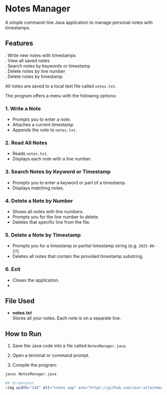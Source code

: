# Notes Manager

A simple command-line Java application to manage personal notes with timestamps.

## Features

. Write new notes with timestamps  
. View all saved notes  
. Search notes by keywords or timestamp  
. Delete notes by line number  
. Delete notes by timestamp

All notes are saved to a local text file called `notes.txt`.


The program offers a menu with the following options:

### 1. Write a Note

- Prompts you to enter a note.
- Attaches a current timestamp.
- Appends the note to `notes.txt`.

### 2. Read All Notes

- Reads `notes.txt`.
- Displays each note with a line number.

### 3. Search Notes by Keyword or Timestamp

- Prompts you to enter a keyword or part of a timestamp.
- Displays matching notes.

### 4. Delete a Note by Number

- Shows all notes with line numbers.
- Prompts you for the line number to delete.
- Deletes that specific line from the file.

### 5. Delete a Note by Timestamp

- Prompts you for a timestamp or partial timestamp string (e.g. `2025-06-27`).
- Deletes all notes that contain the provided timestamp substring.

### 6. Exit

- Closes the application.
- 
## File Used

- **notes.txt**  
  Stores all your notes. Each note is on a separate line.

## How to Run

1. Save the Java code into a file called `NotesManager.java`.

2. Open a terminal or command prompt.

3. Compile the program:

```bash
javac NotesManager.java

## Screenshot
<img width="248" alt="notes app" src="https://github.com/user-attachments/assets/a5b62de3-2d96-44cd-8bbf-c4c356d67a2f" />




